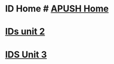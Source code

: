 # ID Home # [APUSH Home](./../apush-home/)

# [IDs unit 2](./../ids-unit-2/)

# [IDS Unit 3](./../ids-unit-3/)
